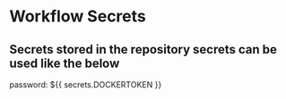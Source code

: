 # Workflow Secrets

## Secrets stored in the repository secrets can be used like the below
password: ${{ secrets.DOCKERTOKEN }}
